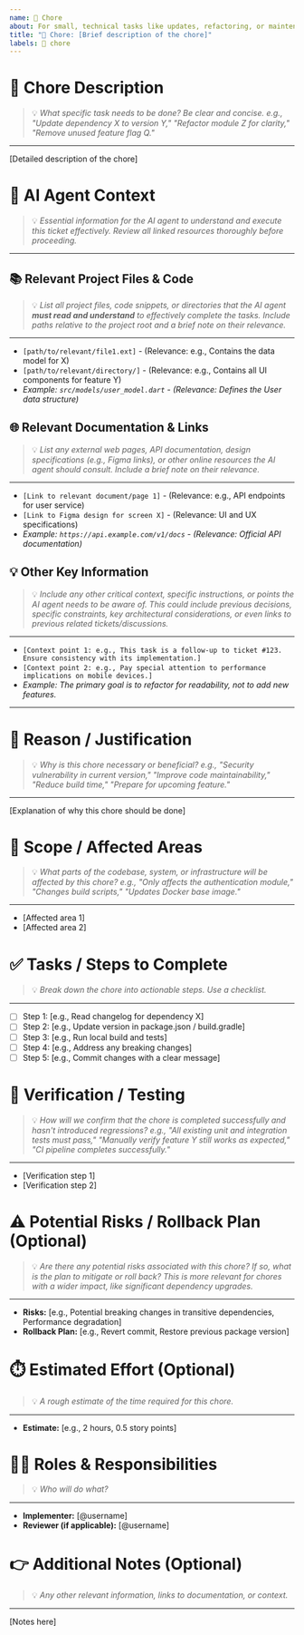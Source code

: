 ```yaml
---
name: 🧹 Chore
about: For small, technical tasks like updates, refactoring, or maintenance
title: "🧹 Chore: [Brief description of the chore]"
labels: 🧹 chore
---
```

# 🧹 Chore Description
> 💡 *What specific task needs to be done? Be clear and concise.*
> *e.g., "Update dependency X to version Y," "Refactor module Z for clarity," "Remove unused feature flag Q."*
---

[Detailed description of the chore]

# 🤖 AI Agent Context
> 💡 *Essential information for the AI agent to understand and execute this ticket effectively. Review all linked resources thoroughly before proceeding.*
---

## 📚 Relevant Project Files & Code
> 💡 *List all project files, code snippets, or directories that the AI agent **must read and understand** to effectively complete the tasks. Include paths relative to the project root and a brief note on their relevance.*
---
*   `[path/to/relevant/file1.ext]` - (Relevance: e.g., Contains the data model for X)
*   `[path/to/relevant/directory/]` - (Relevance: e.g., Contains all UI components for feature Y)
*   *Example: `src/models/user_model.dart` - (Relevance: Defines the User data structure)*

## 🌐 Relevant Documentation & Links
> 💡 *List any external web pages, API documentation, design specifications (e.g., Figma links), or other online resources the AI agent should consult. Include a brief note on their relevance.*
---
*   `[Link to relevant document/page 1]` - (Relevance: e.g., API endpoints for user service)
*   `[Link to Figma design for screen X]` - (Relevance: UI and UX specifications)
*   *Example: `https://api.example.com/v1/docs` - (Relevance: Official API documentation)*

## 💡 Other Key Information
> 💡 *Include any other critical context, specific instructions, or points the AI agent needs to be aware of. This could include previous decisions, specific constraints, key architectural considerations, or even links to previous related tickets/discussions.*
---
*   `[Context point 1: e.g., This task is a follow-up to ticket #123. Ensure consistency with its implementation.]`
*   `[Context point 2: e.g., Pay special attention to performance implications on mobile devices.]`
*   *Example: The primary goal is to refactor for readability, not to add new features.*
---

# 🧐 Reason / Justification
> 💡 *Why is this chore necessary or beneficial?*
> *e.g., "Security vulnerability in current version," "Improve code maintainability," "Reduce build time," "Prepare for upcoming feature."*
---

[Explanation of why this chore should be done]

# 🎯 Scope / Affected Areas
> 💡 *What parts of the codebase, system, or infrastructure will be affected by this chore?*
> *e.g., "Only affects the authentication module," "Changes build scripts," "Updates Docker base image."*
---

*   [Affected area 1]
*   [Affected area 2]

# ✅ Tasks / Steps to Complete
> 💡 *Break down the chore into actionable steps. Use a checklist.*
---

- [ ] Step 1: [e.g., Read changelog for dependency X]
- [ ] Step 2: [e.g., Update version in package.json / build.gradle]
- [ ] Step 3: [e.g., Run local build and tests]
- [ ] Step 4: [e.g., Address any breaking changes]
- [ ] Step 5: [e.g., Commit changes with a clear message]

# 🧪 Verification / Testing
> 💡 *How will we confirm that the chore is completed successfully and hasn't introduced regressions?*
> *e.g., "All existing unit and integration tests must pass," "Manually verify feature Y still works as expected," "CI pipeline completes successfully."*
---

*   [Verification step 1]
*   [Verification step 2]

# ⚠️ Potential Risks / Rollback Plan (Optional)
> 💡 *Are there any potential risks associated with this chore? If so, what is the plan to mitigate or roll back?*
> *This is more relevant for chores with a wider impact, like significant dependency upgrades.*
---

*   **Risks:** [e.g., Potential breaking changes in transitive dependencies, Performance degradation]
*   **Rollback Plan:** [e.g., Revert commit, Restore previous package version]

# ⏱️ Estimated Effort (Optional)
> 💡 *A rough estimate of the time required for this chore.*
---

*   **Estimate:** [e.g., 2 hours, 0.5 story points]

# 🧑‍💻 Roles & Responsibilities
> 💡 *Who will do what?*
---

*   **Implementer:** [@username]
*   **Reviewer (if applicable):** [@username]

# 👉️ Additional Notes (Optional)
> 💡 *Any other relevant information, links to documentation, or context.*
---

[Notes here]
